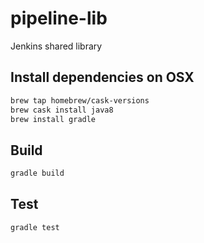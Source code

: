 # pipeline-lib
Jenkins shared library

## Install dependencies on OSX

```bash
brew tap homebrew/cask-versions
brew cask install java8
brew install gradle
```

## Build

```bash
gradle build
```

## Test

```bash
gradle test
```